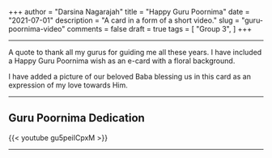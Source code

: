 +++
author = "Darsina Nagarajah"
title = "Happy Guru Poornima"
date = "2021-07-01"
description = "A card in a form of a short video."
slug = "guru-poornima-video"
comments = false
draft = true
tags = [
    "Group 3",
]
+++

---

A quote to thank all my gurus for guiding me all these years. I have included a Happy Guru Poornima wish as an e-card with a floral background. 

I have added a picture of our beloved Baba blessing us in this card as an expression of my love towards Him.

---

## Guru Poornima Dedication

{{< youtube gu5peiICpxM >}}

---
